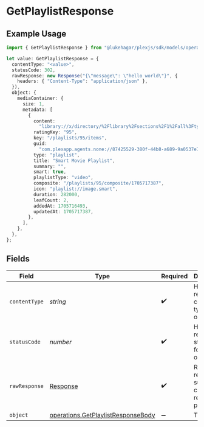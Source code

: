 # GetPlaylistResponse

## Example Usage

```typescript
import { GetPlaylistResponse } from "@lukehagar/plexjs/sdk/models/operations";

let value: GetPlaylistResponse = {
  contentType: "<value>",
  statusCode: 302,
  rawResponse: new Response("{\"message\": \"hello world\"}", {
    headers: { "Content-Type": "application/json" },
  }),
  object: {
    mediaContainer: {
      size: 1,
      metadata: [
        {
          content:
            "library://x/directory/%2Flibrary%2Fsections%2F1%2Fall%3Ftype%3D1%26push%3D1%26title%3D2%26or%3D1%26title%3DSerenity%26pop%3D1",
          ratingKey: "95",
          key: "/playlists/95/items",
          guid:
            "com.plexapp.agents.none://87425529-380f-44b8-a689-9a0537e7ec91",
          type: "playlist",
          title: "Smart Movie Playlist",
          summary: "",
          smart: true,
          playlistType: "video",
          composite: "/playlists/95/composite/1705717387",
          icon: "playlist://image.smart",
          duration: 282000,
          leafCount: 2,
          addedAt: 1705716493,
          updatedAt: 1705717387,
        },
      ],
    },
  },
};
```

## Fields

| Field                                                                                           | Type                                                                                            | Required                                                                                        | Description                                                                                     |
| ----------------------------------------------------------------------------------------------- | ----------------------------------------------------------------------------------------------- | ----------------------------------------------------------------------------------------------- | ----------------------------------------------------------------------------------------------- |
| `contentType`                                                                                   | *string*                                                                                        | :heavy_check_mark:                                                                              | HTTP response content type for this operation                                                   |
| `statusCode`                                                                                    | *number*                                                                                        | :heavy_check_mark:                                                                              | HTTP response status code for this operation                                                    |
| `rawResponse`                                                                                   | [Response](https://developer.mozilla.org/en-US/docs/Web/API/Response)                           | :heavy_check_mark:                                                                              | Raw HTTP response; suitable for custom response parsing                                         |
| `object`                                                                                        | [operations.GetPlaylistResponseBody](../../../sdk/models/operations/getplaylistresponsebody.md) | :heavy_minus_sign:                                                                              | The playlist                                                                                    |
